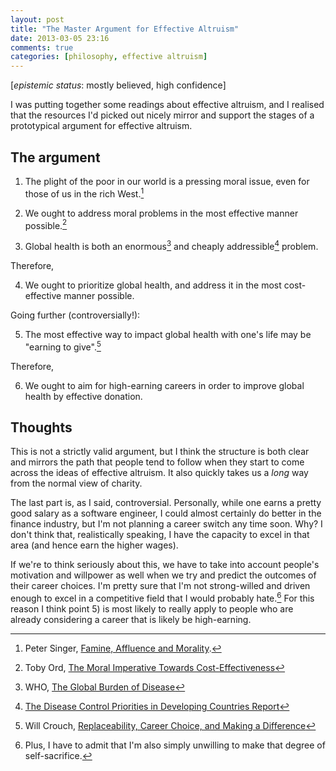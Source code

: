 ```yaml
---
layout: post
title: "The Master Argument for Effective Altruism"
date: 2013-03-05 23:16
comments: true
categories: [philosophy, effective altruism] 
---
```


[_epistemic status_: mostly believed, high confidence]

I was putting together some readings about effective altruism, and I realised that the resources I'd picked out nicely mirror and support the stages of a prototypical argument for effective altruism.

<!-- more -->

## The argument ##

1)  The plight of the poor in our world is a pressing moral issue, even for those of us in the rich West.[^singer]

2)  We ought to address moral problems in the most effective manner possible.[^ord]

3)  Global health is both an enormous[^bod] and cheaply addressible[^dcp2] problem.

Therefore,

4)  We ought to prioritize global health, and address it in the most cost-effective manner possible.

Going further (controversially!):

5)  The most effective way to impact global health with one's life may be "earning to give".[^crouch]

Therefore,

6) We ought to aim for high-earning careers in order to improve global health by effective donation.

[^singer]: Peter Singer, [Famine, Affluence and Morality](http://www.utilitarian.net/singer/by/1972----.htm).
[^ord]: Toby Ord, [The Moral Imperative Towards Cost-Effectiveness](http://www.givingwhatwecan.org/sites/givingwhatwecan.org/files/attachments/moral_imperative.pdf)
[^bod]: WHO, [The Global Burden of Disease](http://www.healthmetricsandevaluation.org/gbd)
[^dcp2]: [The Disease Control Priorities in Developing Countries Report](http://www.dcp2.org/main/Home.html)
[^crouch]: Will Crouch, [Replaceability, Career Choice, and Making a Difference](http://www.academia.edu/1557895/Replaceability_Career_Choice_and_Making_a_Difference)

## Thoughts ##

This is not a strictly valid argument, but I think the structure is both clear and mirrors the path that people tend to follow when they start to come across the ideas of effective altruism. It also quickly takes us a _long_ way from the normal view of charity.

The last part is, as I said, controversial. Personally, while one earns a pretty good salary as a software engineer, I could almost certainly do better in the finance industry, but I'm not planning a career switch any time soon. Why? I don't think that, realistically speaking, I have the capacity to excel in that area (and hence earn the higher wages). 

If we're to think seriously about this, we have to take into account people's motivation and willpower as well when we try and predict the outcomes of their career choices. I'm pretty sure that I'm not strong-willed and driven enough to excel in a competitive field that I would probably hate.[^selfish] For this reason I think point 5) is most likely to really apply to people who are already considering a career that is likely be high-earning.

[^selfish]: Plus, I have to admit that I'm also simply unwilling to make that degree of self-sacrifice.
